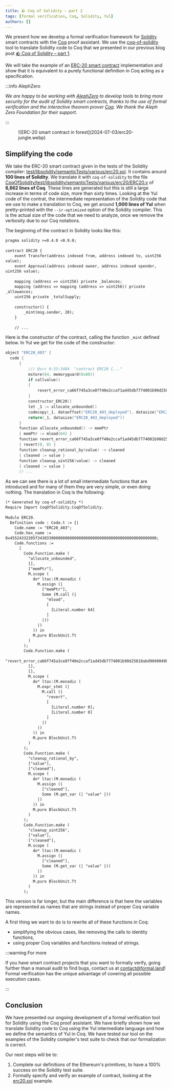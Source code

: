 ```yaml
---
title: 🪨 Coq of Solidity – part 2
tags: [formal verification, Coq, Solidity, Yul]
authors: []
---
```


We present how we develop a formal verification framework for [Solidity](https://soliditylang.org/) smart contracts with the [Coq](https://coq.inria.fr/) proof assistant. We use the [coq-of-solidity](https://github.com/formal-land/solidity) tool to translate Solidity code to Coq that we presented in our previous blog post [🪨 Coq of Solidity – part 1](/blog/2024/06/28/coq-of-solidity-1).

We will take the example of an [ERC-20 smart contract](https://en.wikipedia.org/wiki/Ethereum#ERC20) implementation and show that it is equivalent to a purely functional definition in Coq acting as a specification.

<!-- truncate -->

:::info AlephZero

_We are happy to be working with [AlephZero](https://alephzero.org/) to develop tools to bring more security for the audit of Solidity smart contracts, thanks to the use of formal verification and the interactive theorem prover [Coq](https://coq.inria.fr/). We thank the Aleph Zero Foundation for their support._

:::

<figure>
  ![ERC-20 smart contract in forest](2024-07-03/erc20-jungle.webp)
</figure>

## Simplifying the code

We take the ERC-20 smart contract given in the tests of the Solidity compiler: [test/libsolidity/semanticTests/various/erc20.sol](https://github.com/ethereum/solidity/blob/develop/test/libsolidity/semanticTests/various/erc20.sol). It contains around **100 lines of Solidity**. We translate it with `coq-of-solidity` to the file [CoqOfSolidity/test/libsolidity/semanticTests/various/erc20/ERC20.v](https://github.com/formal-land/solidity/blob/guillaume-claret%40experiments-with-yul/CoqOfSolidity/test/libsolidity/semanticTests/various/erc20/ERC20.v) of **6,662 lines of Coq**. These lines are generated but this is still a large increase in terms of code size, more than sixty times. Looking at the Yul code of the contrat, the intermediate representation of the Solidity code that we use to make a translation to Coq, we get around **1,000 lines of Yul** when pretty-printed with the `--ir-optimized` option of the Solidity compiler. This is the actual size of the code that we need to analyze, once we remove the verbosity due to our Coq notations.

The beginning of the contract in Solidity looks like this:

```solidity
pragma solidity >=0.4.0 <0.9.0;

contract ERC20 {
    event Transfer(address indexed from, address indexed to, uint256 value);
    event Approval(address indexed owner, address indexed spender, uint256 value);

    mapping (address => uint256) private _balances;
    mapping (address => mapping (address => uint256)) private _allowances;
    uint256 private _totalSupply;

    constructor() {
        _mint(msg.sender, 20);
    }

    // ...
```

Here is the constructor of the contract, calling the function `_mint` defined below. In Yul we get for the code of the constructor:

```go
object "ERC20_403" {
  code {
      {
          /// @src 0:33:3484  "contract ERC20 {..."
          mstore(64, memoryguard(0x80))
          if callvalue()
          {
              revert_error_ca66f745a3ce8ff40e2ccaf1ad45db7774001b90d25810abd9040049be7bf4bb()
          }
          constructor_ERC20()
          let _1 := allocate_unbounded()
          codecopy(_1, dataoffset("ERC20_403_deployed"), datasize("ERC20_403_deployed"))
          return(_1, datasize("ERC20_403_deployed"))
      }
      function allocate_unbounded() -> memPtr
      { memPtr := mload(64) }
      function revert_error_ca66f745a3ce8ff40e2ccaf1ad45db7774001b90d25810abd9040049be7bf4bb()
      { revert(0, 0) }
      function cleanup_rational_by(value) -> cleaned
      { cleaned := value }
      function cleanup_uint256(value) -> cleaned
      { cleaned := value }
      // ...
```

As we can see there is a lot of small intermediate functions that are introduced and for many of them they are very simple, or even doing nothing. The translation in Coq is the following:

```coq
(* Generated by coq-of-solidity *)
Require Import CoqOfSolidity.CoqOfSolidity.

Module ERC20.
  Definition code : Code.t := {|
    Code.name := "ERC20_403";
    Code.hex_name := 0x45524332305f3430330000000000000000000000000000000000000000000000;
    Code.functions :=
      [
        Code.Function.make (
          "allocate_unbounded",
          [],
          ["memPtr"],
          M.scope (
            do* ltac:(M.monadic (
              M.assign (|
                ["memPtr"],
                Some (M.call (|
                  "mload",
                  [
                    [Literal.number 64]
                  ]
                |))
              |)
            )) in
            M.pure BlockUnit.Tt
          )
        );
        Code.Function.make (
          "revert_error_ca66f745a3ce8ff40e2ccaf1ad45db7774001b90d25810abd9040049be7bf4bb",
          [],
          [],
          M.scope (
            do* ltac:(M.monadic (
              M.expr_stmt (|
                M.call (|
                  "revert",
                  [
                    [Literal.number 0];
                    [Literal.number 0]
                  ]
                |)
              |)
            )) in
            M.pure BlockUnit.Tt
          )
        );
        Code.Function.make (
          "cleanup_rational_by",
          ["value"],
          ["cleaned"],
          M.scope (
            do* ltac:(M.monadic (
              M.assign (|
                ["cleaned"],
                Some (M.get_var (| "value" |))
              |)
            )) in
            M.pure BlockUnit.Tt
          )
        );
        Code.Function.make (
          "cleanup_uint256",
          ["value"],
          ["cleaned"],
          M.scope (
            do* ltac:(M.monadic (
              M.assign (|
                ["cleaned"],
                Some (M.get_var (| "value" |))
              |)
            )) in
            M.pure BlockUnit.Tt
          )
        );
```

This version is far longer, but the main difference is that here the variables are represented as names that are strings instead of proper Coq variable names.

A first thing we want to do is to rewrite all of these functions in Coq:

- simplifying the obvious cases, like removing the calls to identity functions,
- using proper Coq variables and functions instead of strings.

:::warning For more

If you have smart contract projects that you want to formally verify, going further than a manual audit to find bugs, contact us at&nbsp;[&#099;&#111;&#110;&#116;&#097;&#099;&#116;&#064;formal&#046;&#108;&#097;&#110;&#100;](mailto:contact@formal.land)! Formal verification has the unique advantage of covering all possible execution cases.

:::

## Conclusion

We have presented our ongoing development of a formal verification tool for Solidity using the Coq proof assistant. We have briefly shown how we translate Solidity code to Coq using the Yul intermediate language and how we define the semantics of Yul in Coq. We have tested our tool on the examples of the Solidity compiler's test suite to check that our formalization is correct.

Our next steps will be to:

1. Complete our definitions of the Ethereum's primitives, to have a 100% success on the Solidity test suite.
2. Formally specify and verify an example of contract, looking at the [erc20.sol](https://github.com/formal-land/solidity/blob/guillaume-claret%40experiments-with-yul/test/libsolidity/semanticTests/various/erc20.sol) example.
